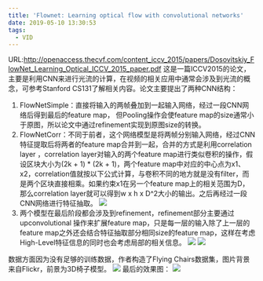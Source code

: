 ```yaml
---
title: 'Flownet: Learning optical flow with convolutional networks'
date: 2019-05-10 13:30:53
tags:
  - VID
---
```

URL:http://openaccess.thecvf.com/content_iccv_2015/papers/Dosovitskiy_FlowNet_Learning_Optical_ICCV_2015_paper.pdf
这是一篇ICCV2015的论文，主要是利用CNN来进行光流的计算，在视频的相关应用中通常会涉及到光流的概念，可参考Stanford CS131了解相关内容。论文主要提出了两种CNN结构：
1.  FlowNetSimple：直接将输入的两帧叠加到一起输入网络，经过一段CNN网络后得到最后的feature map， 但Pooling操作会使feature map的size通常小于原图，所以论文中通过refinement实现到原图size的转换。
2.  FlowNetCorr：不同于前者，这个网络模型是将两帧分别输入网络，经过CNN特征提取后将两者的feature map合并到一起，合并的方式是利用correlation layer ，correlation layer对输入的两个feature map进行类似卷积的操作，假设区块大小为(2k + 1) * (2k  + 1)，两个feature map中对应的中心点为x1、x2，correlation值就按以下公式计算，与卷积不同的地方就是没有filter，而是两个区块直接相乘。如果约束x1在另一个feature map上的相关范围为D，那么correlation layer就可以得到w x h x D^2大小的输出。之后再经过一段CNN网络进行特征抽取。
![](Flownet-Learning-optical-flow-with-convolutional-networks-image001.png)
3.  两个模型在最后阶段都会涉及到refinement，refinement部分主要通过upconvolutional 操作来扩展feature map，只是每一层的输入除了上一层的feature map之外还会结合特征抽取部分相同size的feature map，这样在考虑High-Level特征信息的同时也会考虑局部的相关信息。
![](Flownet-Learning-optical-flow-with-convolutional-networks-image002.png)
![](Flownet-Learning-optical-flow-with-convolutional-networks-image003.png)

数据方面因为没有足够的训练数据，作者构造了Flying Chairs数据集，图片背景来自Flickr，前景为3D椅子模型。
![](Flownet-Learning-optical-flow-with-convolutional-networks-image004.png)
最后的效果图：
![](Flownet-Learning-optical-flow-with-convolutional-networks-image005.png)
